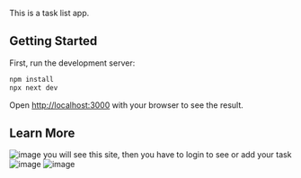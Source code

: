 This is a task list app.

## Getting Started

First, run the development server:

```bash
npm install
npx next dev
```

Open [http://localhost:3000](http://localhost:3000) with your browser to see the result.
## Learn More
![image](https://user-images.githubusercontent.com/62299941/179635947-ddf09e78-8887-4748-88bc-e7f823bf52b5.png)
you will see this site, then you have to login to see or add your task
![image](https://user-images.githubusercontent.com/62299941/179636029-ba833371-10f9-4e39-973c-76abe0ca9c8c.png)
![image](https://user-images.githubusercontent.com/62299941/179636081-59696e3b-6dbb-4294-9dc2-948d5ad8489d.png)

